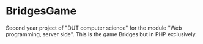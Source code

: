 # BridgesGame
Second year project of "DUT computer science" for the module "Web programming, server side". This is the game Bridges but in PHP exclusively.
